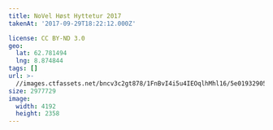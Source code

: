 ```yaml
---
title: NoVel Høst Hyttetur 2017
takenAt: '2017-09-29T18:22:12.000Z'

license: CC BY-ND 3.0
geo:
  lat: 62.781494
  lng: 8.874844
tags: []
url: >-
  //images.ctfassets.net/bncv3c2gt878/1FnBvI4i5u4IEOqlhMhl16/5e01932905057ec51efde085a84e8d5e/novel-hst-hyttetur-2017_36727305274_o
size: 2977729
image:
  width: 4192
  height: 2358
---
```

